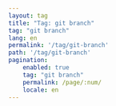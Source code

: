 ```yaml
---
layout: tag
title: "Tag: git branch"
tag: "git branch"
lang: en
permalink: '/tag/git-branch'
path: '/tag/git-branch'
pagination:
    enabled: true
    tag: "git branch"
    permalink: /page/:num/
    locale: en
---
```


